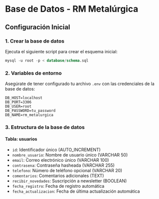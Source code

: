 # Base de Datos - RM Metalúrgica

## Configuración Inicial

### 1. Crear la base de datos
Ejecuta el siguiente script para crear el esquema inicial:

```sql
mysql -u root -p < database/schema.sql
```

### 2. Variables de entorno
Asegúrate de tener configurado tu archivo `.env` con las credenciales de la base de datos:

```env
DB_HOST=localhost
DB_PORT=3306
DB_USER=root
DB_PASSWORD=tu_password
DB_NAME=rm_metalurgica
```

### 3. Estructura de la base de datos

#### Tabla: usuarios
- `id`: Identificador único (AUTO_INCREMENT)
- `nombre_usuario`: Nombre de usuario único (VARCHAR 50)
- `email`: Correo electrónico único (VARCHAR 100)
- `contrasena`: Contraseña hasheada (VARCHAR 255)
- `telefono`: Número de teléfono opcional (VARCHAR 20)
- `comentarios`: Comentarios adicionales (TEXT)
- `recibir_novedades`: Suscripción a newsletter (BOOLEAN)
- `fecha_registro`: Fecha de registro automática
- `fecha_actualizacion`: Fecha de última actualización automática
